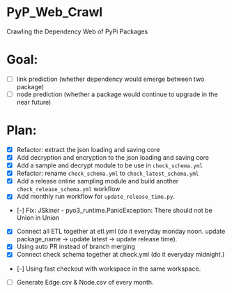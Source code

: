 # PyP_Web_Crawl

Crawling the Dependency Web of PyPi Packages 

# Goal: 

- [ ] link prediction (whether dependency would emerge between two package)
- [ ] node prediction (whether a package would continue to upgrade in the near future)

# Plan:

- [X] Refactor: extract the json loading and saving core 
- [X] Add decryption and encryption to the json loading and saving core
- [X] Add a sample and decrypt module to be use in `check_schema.yml`
- [X] Refactor: rename `check_schema.yml` to `check_latest_schema.yml`
- [X] Add a release online sampling module and build another `check_release_schema.yml` workflow
- [X] Add monthly run workflow for `update_release_time.py`.
- [-] Fix: JSkiner - pyo3_runtime.PanicException: There should not be Union in Union
- [X] Connect all ETL together at etl.yml (do it everyday monday noon. update package_name -> update latest -> update release time). 
- [X] Using auto PR instead of branch merging 
- [X] Connect check schema together at check.yml (do it everyday midnight.) 
- [-] Using fast checkout with workspace in the same workspace. 
- [ ] Generate Edge.csv & Node.csv of every month. 

